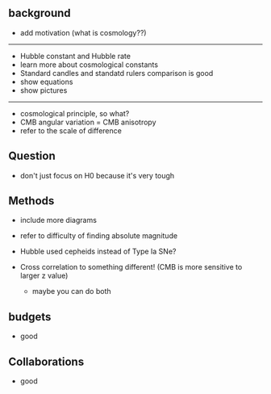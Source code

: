 ## background

- add motivation (what is cosmology??)

----------------
- Hubble constant and Hubble rate
- learn more about cosmological constants
- Standard candles and standatd rulers comparison is good
- show equations
- show pictures

----------------
- cosmological principle, so what?
- CMB angular variation = CMB anisotropy
- refer to the scale of difference



## Question
- don't just focus on H0 because it's very tough


## Methods
- include more diagrams
- refer to difficulty of finding absolute magnitude
- Hubble used cepheids instead of Type Ia SNe?

- Cross correlation to something different! (CMB is more sensitive to larger z value)
	- maybe you can do both

## budgets
- good

## Collaborations
- good

